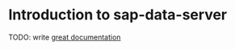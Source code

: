 # Introduction to sap-data-server

TODO: write [great documentation](http://jacobian.org/writing/what-to-write/)
